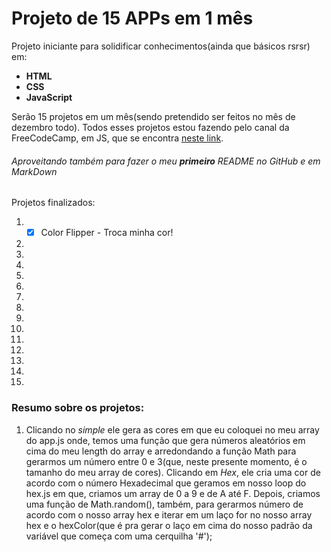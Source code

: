 # Projeto de 15 APPs em 1 mês

Projeto iniciante para solidificar conhecimentos(ainda que básicos rsrsr) em:
* **HTML**
* **CSS**
* **JavaScript**

Serão 15 projetos em um mês(sendo pretendido ser feitos no mês de dezembro todo).
Todos esses projetos estou fazendo pelo canal da FreeCodeCamp, em JS, que se encontra
[neste link](https://www.youtube.com/watch?v=3PHXvlpOkf4).

###### Aproveitando também para fazer o meu **primeiro** *README* no GitHub e em MarkDown

Projetos finalizados:

1. -[x] Color Flipper - Troca minha cor!
2.
3.
4.
5.
6.
7.
8.
9.
10.
11.
12.
13.
14.
15.

### Resumo sobre os projetos:

1. Clicando no *simple* ele gera as cores em que eu coloquei no meu array do app.js onde,
temos uma função que gera números aleatórios em cima do meu length do array e arredondando 
a função Math para gerarmos um número entre 0 e 3(que, neste presente momento, é o tamanho do meu array de cores).
Clicando em *Hex*, ele cria uma cor de acordo com o número Hexadecimal que geramos em nosso loop do hex.js em que,
criamos um array de 0 a 9 e de A até F. Depois, criamos uma função de Math.random(), também, para gerarmos número de 
acordo com o nosso array hex e iterar em um laço for no nosso array hex e o hexColor(que é pra gerar o laço em cima
do nosso padrão da variável que começa com uma cerquilha '#');


